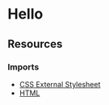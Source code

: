 # Hello

## Resources

### Imports
- [CSS External Stylesheet][imports1]
- [HTML <script> src Attribute][imports2]
- [Font Awesome][imports3]

### Colors
- [Complementary Color Schemes][colorScheme1]
- [Khroma][colorScheme2]
- [Coolors][colorScheme3]
- [HEX to RGBA Converter][colorScheme4]

### Buttons
- [CSS Buttons][buttons1]
- [JavaScript HTML DOM EventListener][buttons2]
- [Difference between DOMContentLoaded and load Events][buttons3]

### Darkmode
- [How TO - Toggle Dark Mode][darkMode1]
- [Dark Mode UI Best Practices][darkMode2]

### Images

- [Pexels][images1]
- [WebP Converter][images2]
- [Image Resizer][images3]

[imports1]:[https://www.w3schools.com/css/css_external.asp]
[imports2]:[https://www.w3schools.com/TAgs/att_script_src.asp]
[imports3]:[https://fontawesome.com/kits/5860ee4324/setup]
[colorScheme1]: https://www.w3schools.com/colors/colors_complementary.asp
[colorScheme2]: https://www.khroma.co/generator
[colorScheme3]: https://coolors.co/6495ed-dbc7be-161925-23395b
[colorScheme4]:[https://codebeautify.org/hex-to-rgba-converter]
[buttons1]:[https://www.w3schools.com/css/css3_buttons.asp]
[buttons2]:[https://www.w3schools.com/js/js_htmldom_eventlistener.asp]
[buttons3]:[https://www.geeksforgeeks.org/difference-between-domcontentloaded-and-load-events/]
[darkMode1]: https://www.w3schools.com/howto/howto_js_toggle_dark_mode.asp
[darkMode2]: https://www.designstudiouiux.com/blog/dark-mode-ui-design-best-practices/
[images1]:[https://www.pexels.com/]
[images2]:[https://www.freeconvert.com/webp-converter]
[images3]:[https://imageresizer.com/]